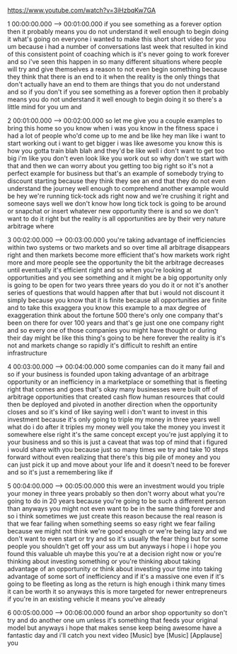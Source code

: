 https://www.youtube.com/watch?v=3iHzbqKw7GA

1 00:00:00.000 --\> 00:01:00.000 if you see something as a forever
option then it probably means you do not understand it well enough to
begin doing it what's going on everyone i wanted to make this short
short video for you um because i had a number of conversations last week
that resulted in kind of this consistent point of coaching which is it's
never going to work forever and so i've seen this happen in so many
different situations where people will try and give themselves a reason
to not even begin something because they think that there is an end to
it when the reality is the only things that don't actually have an end
to them are things that you do not understand and so if you don't if you
see something as a forever option then it probably means you do not
understand it well enough to begin doing it so there's a little mind for
you um and

2 00:01:00.000 --\> 00:02:00.000 so let me give you a couple examples to
bring this home so you know when i was you know in the fitness space i
had a lot of people who'd come up to me and be like hey man like i want
to start working out i want to get bigger i was like awesome you know
this is how you gotta train blah blah and they'd be like well i don't
want to get too big i'm like you don't even look like you work out so
why don't we start with that and then we can worry about you getting too
big right so it's not a perfect example for business but that's an
example of somebody trying to discount starting because they think they
see an end that they do not even understand the journey well enough to
comprehend another example would be hey we're running tick-tock ads
right now and we're crushing it right and someone says well we don't
know how long tick tock is going to be around or snapchat or insert
whatever new opportunity there is and so we don't want to do it right
but the reality is all opportunities are by their very nature arbitrage
where

3 00:02:00.000 --\> 00:03:00.000 you're taking advantage of
inefficiencies within two systems or two markets and so over time all
arbitrage disappears right and then markets become more efficient that's
how markets work right more and more people see the opportunity the bit
the arbitrage decreases until eventually it's efficient right and so
when you're looking at opportunities and you see something and it might
be a big opportunity only is going to be open for two years three years
do you do it or not it's another series of questions that would happen
after that but i would not discount it simply because you know that it
is finite because all opportunities are finite and to take this exaggera
you know this example to a max degree of exaggeration think about the
fortune 500 there's only one company that's been on there for over 100
years and that's ge just one one company right and so every one of those
companies you might have thought or during their day might be like this
thing's going to be here forever the reality is it's not and markets
change so rapidly it's difficult to reshift an entire infrastructure

4 00:03:00.000 --\> 00:04:00.000 some companies can do it many fail and
so if your business is founded upon taking advantage of an arbitrage
opportunity or an inefficiency in a marketplace or something that is
fleeting right that comes and goes that's okay many businesses were
built off of arbitrage opportunities that created cash flow human
resources that could then be deployed and pivoted in another direction
when the opportunity closes and so it's kind of like saying well i don't
want to invest in this investment because it's only going to triple my
money in three years well what do i do after it triples my money well
you take the money you invest it somewhere else right it's the same
concept except you're just applying it to your business and so this is
just a caveat that was top of mind that i figured i would share with you
because just so many times we try and take 10 steps forward without even
realizing that there's this big pile of money and you can just pick it
up and move about your life and it doesn't need to be forever and so
it's just a remembering like if

5 00:04:00.000 --\> 00:05:00.000 this were an investment would you
triple your money in three years probably so then don't worry about what
you're going to do in 20 years because you're going to be such a
different person than anyways you might not even want to be in the same
thing forever and so i think sometimes we just create this reason
because the real reason is that we fear failing when something seems so
easy right we fear failing because we might not think we're good enough
or we're being lazy and we don't want to even start or try and so it's
usually the fear thing but for some people you shouldn't get off your
ass um but anyways i hope i i hope you found this valuable uh maybe this
you're at a decision right now or you're thinking about investing
something or you're thinking about taking advantage of an opportunity or
think about investing your time into taking advantage of some sort of
inefficiency and if it's a massive one even if it's going to be fleeting
as long as the return is high enough i think many times it can be worth
it so anyways this is more targeted for newer entrepreneurs if you're in
an existing vehicle it means you've already

6 00:05:00.000 --\> 00:06:00.000 found an arbor shop opportunity so
don't try and do another one um unless it's something that feeds your
original model but anyways i hope that makes sense keep being awesome
have a fantastic day and i'll catch you next video \[Music\] bye
\[Music\] \[Applause\] you
